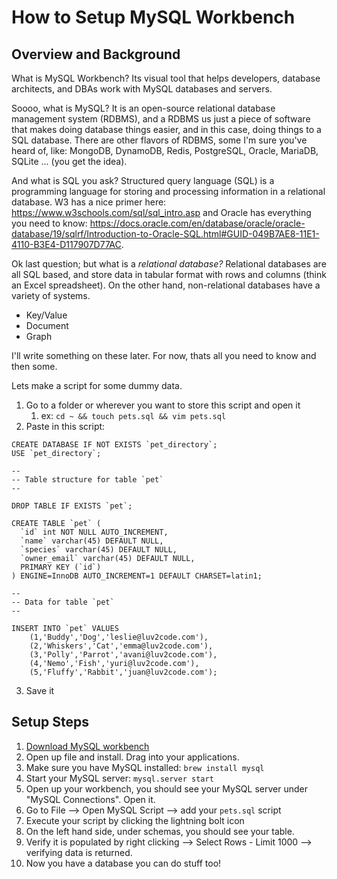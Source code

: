 # How to Setup MySQL Workbench

## Overview and Background

What is MySQL Workbench? Its visual tool that helps developers, database architects, and DBAs work with MySQL databases and servers.

Soooo, what is MySQL? It is an open-source relational database management system (RDBMS), and a RDBMS us just a piece of software that makes doing database things easier, and in this case, doing things to a SQL database. There are other flavors of RDBMS, some I'm sure you've heard of, like: MongoDB, DynamoDB, Redis, PostgreSQL, Oracle, MariaDB, SQLite ... (you get the idea).

And what is SQL you ask? Structured query language (SQL) is a programming language for storing and processing information in a relational database. W3 has a nice primer here: https://www.w3schools.com/sql/sql_intro.asp and Oracle has everything you need to know: https://docs.oracle.com/en/database/oracle/oracle-database/19/sqlrf/Introduction-to-Oracle-SQL.html#GUID-049B7AE8-11E1-4110-B3E4-D117907D77AC. 

Ok last question; but what is a *relational database?* Relational databases are all SQL based, and store data in tabular format with rows and columns (think an Excel spreadsheet).  On the other hand, non-relational databases have a variety of systems. 
- Key/Value
- Document
- Graph 

I'll write something on these later. For now, thats all you need to know and then some.

Lets make a script for some dummy data. 
1. Go to a folder or wherever you want to store this script and open it
	1. ex: `cd ~ && touch pets.sql && vim pets.sql`
2. Paste in this script:
```
CREATE DATABASE IF NOT EXISTS `pet_directory`;
USE `pet_directory`;

--
-- Table structure for table `pet`
--

DROP TABLE IF EXISTS `pet`;

CREATE TABLE `pet` (
  `id` int NOT NULL AUTO_INCREMENT,
  `name` varchar(45) DEFAULT NULL,
  `species` varchar(45) DEFAULT NULL,
  `owner_email` varchar(45) DEFAULT NULL,
  PRIMARY KEY (`id`)
) ENGINE=InnoDB AUTO_INCREMENT=1 DEFAULT CHARSET=latin1;

--
-- Data for table `pet`
--

INSERT INTO `pet` VALUES 
	(1,'Buddy','Dog','leslie@luv2code.com'),
	(2,'Whiskers','Cat','emma@luv2code.com'),
	(3,'Polly','Parrot','avani@luv2code.com'),
	(4,'Nemo','Fish','yuri@luv2code.com'),
	(5,'Fluffy','Rabbit','juan@luv2code.com');
```
3. Save it
## Setup Steps
1. [Download MySQL workbench](https://dev.mysql.com/downloads/workbench/)
2. Open up file and install. Drag into your applications.
3. Make sure you have MySQL installed: `brew install mysql`
4. Start your MySQL server: `mysql.server start`
5. Open up your workbench, you should see your MySQL server under "MySQL Connections". Open it.
6. Go to File --> Open MySQL Script --> add your `pets.sql` script
7. Execute your script by clicking the lightning bolt icon
8. On the left hand side, under schemas, you should see your table.
9. Verify it is populated by right clicking --> Select Rows - Limit 1000 --> verifying data is returned. 
10. Now you have a database you can do stuff too!
